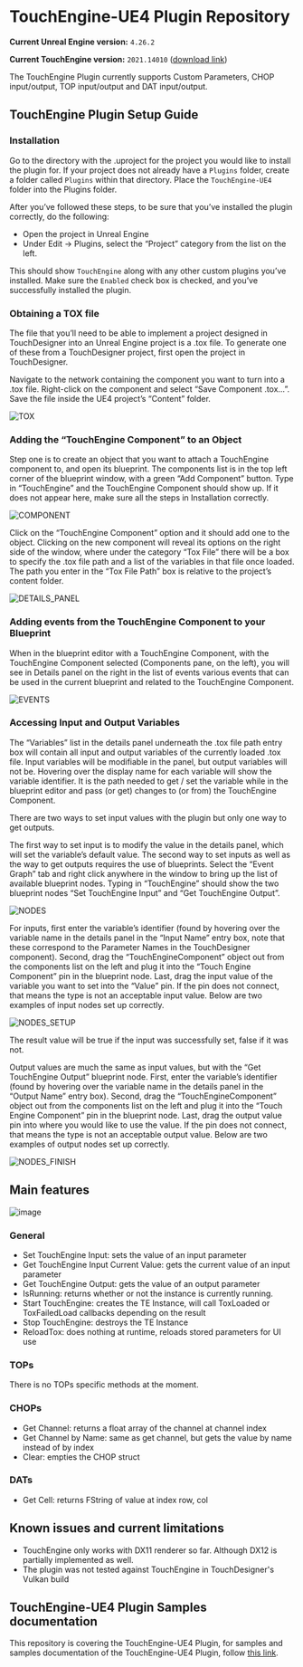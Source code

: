 # TouchEngine-UE4 Plugin Repository

**Current Unreal Engine version:** `4.26.2`

**Current TouchEngine version:** `2021.14010` ([download link](https://www.dropbox.com/s/s51094yygmzm5du/TouchDesigner.2021.14010.exe?dl=0))

The TouchEngine Plugin currently supports Custom Parameters, CHOP input/output, TOP input/output and DAT input/output.

## TouchEngine Plugin Setup Guide

### Installation

Go to the directory with the .uproject for the project you would like to install the plugin for.
If your project does not already have a `Plugins` folder, create a folder called `Plugins` within that directory.
Place the `TouchEngine-UE4` folder into the Plugins folder.

After you’ve followed these steps, to be sure that you’ve installed the plugin correctly, do the following:
- Open the project in Unreal Engine
- Under Edit -> Plugins, select the “Project” category from the list on the left. 

This should show `TouchEngine` along with any other custom plugins you’ve installed. Make sure the `Enabled` check box is checked, and you’ve successfully installed the plugin.

### Obtaining a TOX file

The file that you’ll need to be able to implement a project designed in TouchDesigner into an Unreal Engine project is a .tox file. To generate one of these from a TouchDesigner project, first open the project in TouchDesigner.

Navigate to the network containing the component  you want to turn into a .tox file. Right-click on the component and select “Save Component .tox…”. Save the file inside the UE4 project’s “Content” folder.

![TOX](ReadmePictures/im1.png?raw=true "Obtaining Tox File")

### Adding the “TouchEngine Component” to an Object

Step one is to create an object that you want to attach a TouchEngine component to, and open its blueprint. The components list is in the top left corner of the blueprint window, with a green “Add Component” button. Type in “TouchEngine” and the TouchEngine Component should show up. If it does not appear here, make sure all the steps in Installation correctly. 

![COMPONENT](ReadmePictures/im2.png?raw=true "Adding Component")

Click on the “TouchEngine Component” option and it should add one to the object. Clicking on the new component will reveal its options on the right side of the window, where under the category “Tox File” there will be a box to specify the .tox file path and a list of the variables in that file once loaded. The path you enter in the “Tox File Path” box is relative to the project’s content folder.

![DETAILS_PANEL](ReadmePictures/im3.PNG?raw=true "Details Panel")

### Adding events from the TouchEngine Component to your Blueprint

When in the blueprint editor with a TouchEngine Component, with the TouchEngine Component selected (Components pane, on the left), you will see in Details panel on the right in the list of events various events that can be used in the current blueprint and related to the TouchEngine Component.

![EVENTS](ReadmePictures/TouchEngine_Component_Events.PNG?raw=true "TouchEngine Component Events")

### Accessing Input and Output Variables
The “Variables” list in the details panel underneath the .tox file path entry box will contain all input and output variables of the currently loaded .tox file. Input variables will be modifiable in the panel, but output variables will not be. Hovering over the display name for each variable will show the variable identifier. It is the path needed to get / set the variable while in the blueprint editor and pass (or get) changes to (or from) the TouchEngine Component.

There are two ways to set input values with the plugin but only one way to get outputs. 

The first way to set input is to modify the value in the details panel, which will set the variable’s default value. The second way to set inputs as well as the way to get outputs requires the use of blueprints. Select the “Event Graph” tab and right click anywhere in the window to bring up the list of available blueprint nodes. Typing in “TouchEngine” should show the two blueprint nodes “Set TouchEngine Input” and “Get TouchEngine Output”.

![NODES](ReadmePictures/im4.PNG?raw=true "Blueprint nodes")

For inputs, first enter the variable’s identifier (found by hovering over the variable name in the details panel in the “Input Name” entry box, note that these correspond to the Parameter Names in the TouchDesigner component). Second, drag the “TouchEngineComponent” object out from the components list on the left and plug it into the “Touch Engine Component” pin in the blueprint node. Last, drag the input value of the variable you want to set into the “Value” pin. If the pin does not connect, that means the type is not an acceptable input value. Below are two examples of input nodes set up correctly.

![NODES_SETUP](ReadmePictures/im5.PNG?raw=true "Using the nodes")

The result value will be true if the input was successfully set, false if it was not. 

Output values are much the same as input values, but with the “Get TouchEngine Output” blueprint node. First, enter the variable’s identifier (found by hovering over the variable name in the details panel in the “Output Name” entry box). Second, drag the “TouchEngineComponent” object out from the components list on the left and plug it into the “Touch Engine Component” pin in the blueprint node. Last, drag the output value pin into where you would like to use the value. If the pin does not connect, that means the type is not an acceptable output value. Below are two examples of output nodes set up correctly.

![NODES_FINISH](ReadmePictures/im6.PNG?raw=true "Finished setup")

## Main features

![image](https://user-images.githubusercontent.com/10253645/121780812-fbb9d380-cb6f-11eb-9bc3-9114c32fd046.png)

### General

- Set TouchEngine Input: sets the value of an input parameter
- Get TouchEngine Input Current Value: gets the current value of an input parameter
- Get TouchEngine Output: gets the value of an output parameter
- IsRunning: returns whether or not the instance is currently running. 
- Start TouchEngine: creates the TE Instance, will call ToxLoaded or ToxFailedLoad callbacks depending on the result
- Stop TouchEngine: destroys the TE Instance
- ReloadTox: does nothing at runtime, reloads stored parameters for UI use

### TOPs

There is no TOPs specific methods at the moment.

### CHOPs

- Get Channel: returns a float array of the channel at channel index
- Get Channel by Name: same as get channel, but gets the value by name instead of by index
- Clear: empties the CHOP struct

### DATs

- Get Cell: returns FString of value at index row, col

## Known issues and current limitations

- TouchEngine only works with DX11 renderer so far. Although DX12 is partially implemented as well.
- The plugin was not tested against TouchEngine in TouchDesigner's Vulkan build

## TouchEngine-UE4 Plugin Samples documentation

This repository is covering the TouchEngine-UE4 Plugin, for samples and samples documentation of the TouchEngine-UE4 Plugin, follow [this link](https://github.com/TouchDesigner/TouchEngineUE4Samp/).
